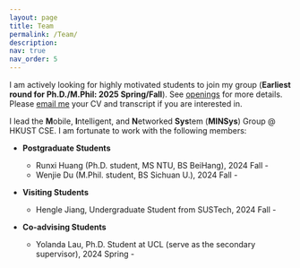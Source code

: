 ```yaml
---
layout: page
title: Team
permalink: /Team/
description: 
nav: true
nav_order: 5
---
```


I am actively looking for highly motivated students to join my group (**Earliest round for Ph.D./M.Phil: 2025 Spring/Fall**). See [openings](https://xmouyang.github.io/opening/) for more details. Please <a href="mailto:xmouyang@cse.ust.hk">email me</a> your CV and transcript if you are interested in.

I lead the **M**obile, **I**ntelligent, and **N**etworked **Sys**tem (**MINSys**) Group @ HKUST CSE. I am fortunate to work with the following members:

- **Postgraduate Students**
    - Runxi Huang (Ph.D. student, MS NTU, BS BeiHang), 2024 Fall -
    - Wenjie Du (M.Phil. student, BS Sichuan U.), 2024 Fall -
 
- **Visiting Students**
    - Hengle Jiang, Undergraduate Student from SUSTech, 2024 Fall -

- **Co-advising Students**
    - Yolanda Lau, Ph.D. Student at UCL (serve as the secondary supervisor), 2024 Spring -
